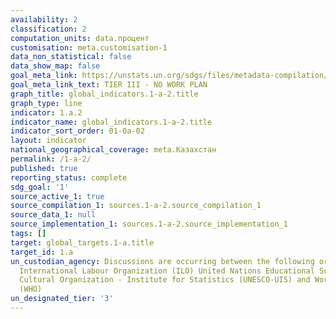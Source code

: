 ```yaml
---
availability: 2
classification: 2
computation_units: data.процент
customisation: meta.customisation-1
data_non_statistical: false
data_show_map: false
goal_meta_link: https://unstats.un.org/sdgs/files/metadata-compilation/Metadata-Goal-1.pdf
goal_meta_link_text: TIER III - NO WORK PLAN
graph_title: global_indicators.1-a-2.title
graph_type: line
indicator: 1.a.2
indicator_name: global_indicators.1-a-2.title
indicator_sort_order: 01-0a-02
layout: indicator
national_geographical_coverage: meta.Казахстан
permalink: /1-a-2/
published: true
reporting_status: complete
sdg_goal: '1'
source_active_1: true
source_compilation_1: sources.1-a-2.source_compilation_1
source_data_1: null
source_implementation_1: sources.1-a-2.source_implementation_1
tags: []
target: global_targets.1-a.title
target_id: 1.a
un_custodian_agency: Discussions are occurring between the following organisations
  International Labour Organization (ILO) United Nations Educational Scientific and
  Cultural Organization - Institute for Statistics (UNESCO-UIS) and World Health Organization
  (WHO)
un_designated_tier: '3'
---
```

